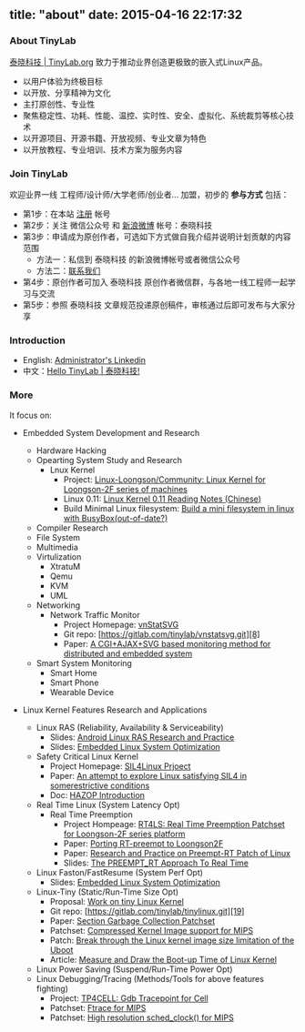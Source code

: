 title: "about"
date: 2015-04-16 22:17:32
---
### About TinyLab

[泰晓科技 | TinyLab.org][1] 致力于推动业界创造更极致的嵌入式Linux产品。

* 以用户体验为终极目标
* 以开放、分享精神为文化
* 主打原创性、专业性
* 聚焦稳定性、功耗、性能、温控、实时性、安全、虚拟化、系统裁剪等核心技术
* 以开源项目、开源书籍、开放视频、专业文章为特色
* 以开放教程、专业培训、技术方案为服务内容

### Join TinyLab

欢迎业界一线 工程师/设计师/大学老师/创业者... 加盟，初步的 **参与方式** 包括：

* 第1步：在本站 [注册][99] 帐号
* 第2步：关注 微信公众号 和 [新浪微博][100] 帐号：泰晓科技
* 第3步：申请成为原创作者，可选如下方式做自我介绍并说明计划贡献的内容范围
   * 方法一：私信到 泰晓科技 的新浪微博帐号或者微信公众号
   * 方法二：[联系我们](http://www.tinylab.org/contact/)
* 第4步：原创作者可加入 泰晓科技 原创作者微信群，与各地一线工程师一起学习与交流
* 第5步：参照 泰晓科技 文章规范投递原创稿件，审核通过后即可发布与大家分享

 [1]: http://tinylab.org
 [99]: http://www.tinylab.org/wp-login.php?action=register
 [100]: http://weibo.com/tinylaborg

### Introduction

*   English: [Administrator's Linkedin][2]
*   中文：[Hello TinyLab | 泰晓科技!][3]

 [2]: http://www.linkedin.com/pub/wu-zhangjin/18/786/67
 [3]: http://www.tinylab.org/hello-tinylab/

### More

It focus on:

*   Embedded System Development and Research
    *   Hardware Hacking
    *   Opearting System Study and Research 
        *   Lnux Kernel 
            *   Project: [Linux-Loongson/Community: Linux Kernel for Loongson-2F series of machines][4]
            *   Linux 0.11: [Linux Kernel 0.11 Reading Notes (Chinese)][5]
            *   Build Minimal Linux filesystem: [Build a mini filesystem in linux with BusyBox(out-of-date?)][6]
    *   Compiler Research
    *   File System
    *   Multimedia
    *   Virtulization 
        *   XtratuM
        *   Qemu
        *   KVM
        *   UML
    *   Networking 
        *   Network Traffic Monitor 
            *   Project Homepage: [vnStatSVG][7]
            *   Git repo: [https://gitlab.com/tinylab/vnstatsvg.git][8]
            *   Paper: [A CGI+AJAX+SVG based monitoring method for distributed and embedded system][9]
    *   Smart System Monitoring 
        *   Smart Home
        *   Smart Phone
        *   Wearable Device

*   Linux Kernel Features Research and Applications
    
    *   Linux RAS (Reliability, Availability & Serviceability) 
        *   Slides: [Android Linux RAS Research and Practice][10]
        *   Slides: [Embedded Linux System Optimization][11]
    *   Safety Critical Linux Kernel 
        *   Project Homepage: [SIL4Linux Prjoect][12]
        *   Paper: ‎[An attempt to explore Linux satisfying SIL4 in somerestrictive conditions][13]
        *   Doc: [HAZOP Introduction][14]
    *   Real Time Linux (System Latency Opt) 
        *   Real Time Preemption 
            *   Project Hompeage: [RT4LS: Real Time Preemption Patchset for Loongson-2F series platform][15]
            *   Paper: [Porting RT-preempt to Loongson2F][16]
            *   Paper: [Research and Practice on Preempt-RT Patch of Linux][17]
            *   Slides: [The PREEMPT_RT Approach To Real Time][26]
    *   Linux Faston/FastResume (System Perf Opt) 
        *   Slides: [Embedded Linux System Optimization][11]
    *   Linux-Tiny (Static/Run-Time Size Opt)
        *   Proposal: [Work on tiny Linux Kernel][18]
        *   Git repo: [https://gitlab.com/tinylab/tinylinux.git][19]
        *   Paper: [Section Garbage Collection Patchset][20]
        *   Patchset: [Compressed Kernel Image support for MIPS][21]
        *   Patch: [Break through the Linux kernel image size limitation of the Uboot][22]
        *   Article: [Measure and Draw the Boot-up Time of Linux Kernel][23]
    *   Linux Power Saving (Suspend/Run-Time Power Opt)
    *   Linux Debugging/Tracing (Methods/Tools for above features fighting) 
        *   Project: [TP4CELL: Gdb Tracepoint for Cell][24]
        *   Patchset: [Ftrace for MIPS][25]
        *   Patchset: [High resolution sched_clock() for MIPS][27]

 [4]: http://dev.lemote.com/trac/linux-loongson-community
 [5]: http://oss.lzu.edu.cn/old/modules/newbb/viewtopic.php?topic_id=1403&forum=51
 [6]: http://dslab.lzu.edu.cn:8080/docs/summer_school_2007/team3/doc/build_a_mini_filesystem_with_busybox
 [7]: http://www.tinylab.org/project/vnstatsvg/
 [8]: https://gitlab.com/tinylab/vnstatsvg
 [9]: http://ieeexplore.ieee.org/xpl/login.jsp?arnumber=4570880
 [10]: http://www.tinylab.org/android-linux-ras-research-and-practice/
 [11]: http://www.tinylab.org/embedded-linux-optimization/
 [12]: http://sil4linux.dslab.lzu.edu.cn/
 [13]: http://lwn.net/images/conf/rtlws11/papers/proc/p26.pdf
 [14]: http://dslab.lzu.edu.cn:8080/members/zhangwei/doc/HAZOP_introduciton.pdf
 [15]: http://dev.lemote.com/trac/rt4ls
 [16]: http://lwn.net/images/conf/rtlws11/papers/proc/p14.pdf‎
 [17]: http://www.research-degree-thesis.com/showinfo-29-274475-0.html
 [18]: http://elinux.org/Work_on_Tiny_Linux_Kernel
 [19]: https://gitlab.com/tinylab/tinylinux
 [20]: https://lwn.net/images/conf/rtlws-2011/proc/Yong.pdf
 [21]: http://www.linux-mips.org/archives/linux-mips/2009-08/msg00056.html
 [22]: http://www.tinylab.org/break-through-the-linux-kernel-image-size-limitation-of-the-uboot/
 [23]: http://www.tinylab.org/home/
 [24]: http://sourceforge.net/projects/tp4cell
 [25]: http://lwn.net/Articles/361128/
 [26]: http://www.tinylab.org/?attachment_id=1468
 [27]: http://patchwork.linux-mips.org/patch/1104/
